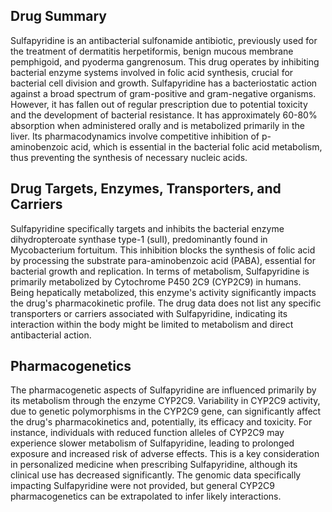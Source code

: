 ## Drug Summary
Sulfapyridine is an antibacterial sulfonamide antibiotic, previously used for the treatment of dermatitis herpetiformis, benign mucous membrane pemphigoid, and pyoderma gangrenosum. This drug operates by inhibiting bacterial enzyme systems involved in folic acid synthesis, crucial for bacterial cell division and growth. Sulfapyridine has a bacteriostatic action against a broad spectrum of gram-positive and gram-negative organisms. However, it has fallen out of regular prescription due to potential toxicity and the development of bacterial resistance. It has approximately 60-80% absorption when administered orally and is metabolized primarily in the liver. Its pharmacodynamics involve competitive inhibition of p-aminobenzoic acid, which is essential in the bacterial folic acid metabolism, thus preventing the synthesis of necessary nucleic acids.

## Drug Targets, Enzymes, Transporters, and Carriers
Sulfapyridine specifically targets and inhibits the bacterial enzyme dihydropteroate synthase type-1 (sulI), predominantly found in Mycobacterium fortuitum. This inhibition blocks the synthesis of folic acid by processing the substrate para-aminobenzoic acid (PABA), essential for bacterial growth and replication. In terms of metabolism, Sulfapyridine is primarily metabolized by Cytochrome P450 2C9 (CYP2C9) in humans. Being hepatically metabolized, this enzyme's activity significantly impacts the drug's pharmacokinetic profile. The drug data does not list any specific transporters or carriers associated with Sulfapyridine, indicating its interaction within the body might be limited to metabolism and direct antibacterial action.

## Pharmacogenetics
The pharmacogenetic aspects of Sulfapyridine are influenced primarily by its metabolism through the enzyme CYP2C9. Variability in CYP2C9 activity, due to genetic polymorphisms in the CYP2C9 gene, can significantly affect the drug's pharmacokinetics and, potentially, its efficacy and toxicity. For instance, individuals with reduced function alleles of CYP2C9 may experience slower metabolism of Sulfapyridine, leading to prolonged exposure and increased risk of adverse effects. This is a key consideration in personalized medicine when prescribing Sulfapyridine, although its clinical use has decreased significantly. The genomic data specifically impacting Sulfapyridine were not provided, but general CYP2C9 pharmacogenetics can be extrapolated to infer likely interactions.